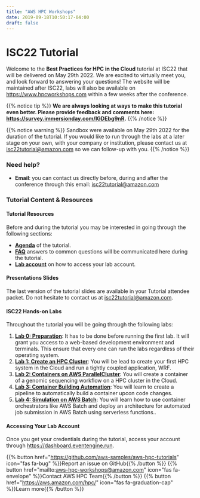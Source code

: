 ```yaml
---
title: "AWS HPC Workshops"
date: 2019-09-18T10:50:17-04:00
draft: false
---
```


# ISC22 Tutorial

Welcome to the **Best Practices for HPC in the Cloud** tutorial at ISC22 that will be delivered on May 29th 2022. We are excited to virtually meet you, and look forward to answering your questions!
The website will be maintained after ISC22, labs will also be available on https://www.hpcworkshops.com within a few weeks after the conference.

{{% notice tip %}}
**We are always looking at ways to make this tutorial even better. Please provide feedback and comments here: https://survey.immersionday.com/IGDEbg9nR.**
{{% /notice %}}


{{% notice warning %}}
Sandbox were available on May 29th 2022 for the duration of the tutorial. If you would like to run through the labs at a later stage on your own, with your company or institution, please contact us at isc22tutorial@amazon.com so we can follow-up with you.
{{% /notice %}}


### Need help?

- **Email**: you can contact us directly before, during and after the conference through this email: isc22tutorial@amazon.com

### Tutorial Content & Resources

#### Tutorial Resources

Before and during the tutorial you may be interested in going through the following sections:

- **[Agenda](/01-hpc-overview/00-agenda.html)** of the tutorial.
- **[FAQ](/01-hpc-overview/01-updates.md)** answers to common questions will be communicated here during the tutorial.
- **[Lab account](/02-aws-getting-started/03-access-aws.html)** on how to access your lab account.

#### Presentations Slides

The last version of the tutorial slides are available in your Tutorial attendee packet. Do not hesitate to contact us at isc22tutorial@amazon.com.

#### ISC22 Hands-on Labs

Throughout the tutorial you will be going through the following labs:

1. **[Lab 0: Preparation](/01-hpc-overview/00-agenda.html)**: It has to be done before running the first lab. It will grant you access to a web-based development environment and terminals. This ensure that every one can run the labs regardless of their operating system.
2. **[Lab 1: Create an HPC Cluster](/03-hpc-aws-parallelcluster-workshop.html)**: You will be lead to create your first HPC system in the Cloud and run a tightly coupled application, WRF.
3. **[Lab 2: Containers on AWS ParallelCluster](/04-container-parallelcluster.html)**: You will create a container of a genomic sequencing workflow on a HPC cluster in the Cloud.
4. **[Lab 3: Container Building Automation](/05-cicd-pipeline.html)**: You will learn to create a pipeline to automatically build a container upcon code changes.
5. **[Lab 4: Simulation on AWS Batch](/06-batch-automation.html)**: You will learn how to use container orchestrators like AWS Batch and deploy an architecture for automated job submission in AWS Batch using serverless functions..


#### Accessing Your Lab Account
Once you get your credentials during the tutorial, access your account through https://dashboard.eventengine.run.

{{% button href="https://github.com/aws-samples/aws-hpc-tutorials" icon="fas fa-bug" %}}Report an issue on GitHub{{% /button %}}
{{% button href="mailto:aws-hpc-workshops@amazon.com" icon="fas fa-envelope" %}}Contact AWS HPC Team{{% /button %}}
{{% button href="https://aws.amazon.com/hpc/" icon="fas fa-graduation-cap" %}}Learn more{{% /button %}}

